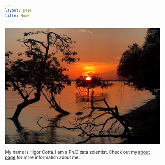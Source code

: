 ```yaml
---
layout: page
title: Home
---
```

![Alter do Chão](fotos/alter.jpg "Alter do Chão - Pará@Brazil")

My name is Higor Cotta. I am a Ph.D data scientist.
Check out my <a href="./about">about page</a> for more information about me.
   